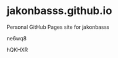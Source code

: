 # jakonbasss.github.io
Personal GitHub Pages site for jakonbasss










































ne6wq8

hQKHXR
